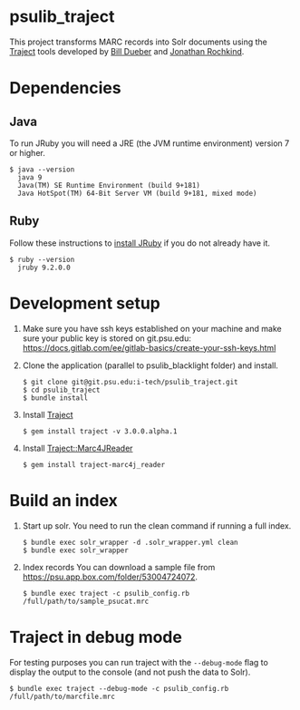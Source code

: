 # psulib_traject

This project transforms MARC records into Solr documents using the [Traject](https://github.com/traject-project/traject) tools developed by [Bill Dueber](https://github.com/billdueber/) and [Jonathan Rochkind](https://github.com/jrochkind).

# Dependencies
## Java
To run JRuby you will need a JRE (the JVM runtime environment) version 7 or higher.
```
$ java --version
  java 9
  Java(TM) SE Runtime Environment (build 9+181)
  Java HotSpot(TM) 64-Bit Server VM (build 9+181, mixed mode)
```

## Ruby
Follow these instructions to [install JRuby](https://git.psu.edu/i-tech/psulib_traject/wikis/Install-JRuby) if you do not already have it.
```
$ ruby --version
  jruby 9.2.0.0
```

# Development setup
1.  Make sure you have ssh keys established on your machine and make sure your public key is stored on git.psu.edu: https://docs.gitlab.com/ee/gitlab-basics/create-your-ssh-keys.html
1.  Clone the application (parallel to psulib_blacklight folder) and install.
    ``` 
    $ git clone git@git.psu.edu:i-tech/psulib_traject.git
    $ cd psulib_traject
    $ bundle install
    ```
 
1.  Install [Traject](https://git.psu.edu/i-tech/psulib_traject/wikis/Install-JRuby)
    ```
    $ gem install traject -v 3.0.0.alpha.1
    ```
    
1. Install [Traject::Marc4JReader](https://github.com/traject/traject-marc4j_reader)
   ```
   $ gem install traject-marc4j_reader
   ```
   
# Build an index
1. Start up solr. You need to run the clean command if running a full index.
   ```
   $ bundle exec solr_wrapper -d .solr_wrapper.yml clean
   $ bundle exec solr_wrapper
   ```

1. Index records
   You can download a sample file from https://psu.app.box.com/folder/53004724072.
   ```
   $ bundle exec traject -c psulib_config.rb /full/path/to/sample_psucat.mrc 
   ```

# Traject in debug mode
For testing purposes you can run traject with the `--debug-mode` flag to
display the output to the console (and not push the data to Solr).
```
$ bundle exec traject --debug-mode -c psulib_config.rb /full/path/to/marcfile.mrc
```
